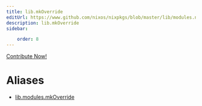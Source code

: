 ```yaml
---
title: lib.mkOverride
editUrl: https://www.github.com/nixos/nixpkgs/blob/master/lib/modules.nix#L1026C16
description: lib.mkOverride
sidebar:

    order: 8
---
```


<a href="https://www.github.com/nixos/nixpkgs/blob/master/lib/modules.nix#L1026C16">Contribute Now!</a>


# Aliases

- [lib.modules.mkOverride](reference/lib/modules/lib-modules-mkOverride)


